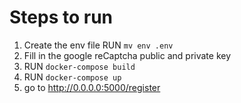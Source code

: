 # Steps to run

1) Create the env file  RUN `mv env .env`
2) Fill in the google reCaptcha public and private key
3) RUN `docker-compose build`
4) RUN `docker-compose up`
5) go to http://0.0.0.0:5000/register